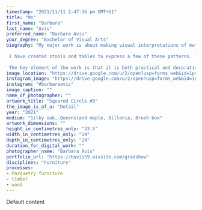 ```yaml
---
timestamp: "2021/11/11 2:47:16 pm GMT+11"
title: "Ms"
first_name: "Barbara"
last_name: "Avis"
preferred_name: "Barbara Avis"
your_degree: "Bachelor of Visual Arts"
biography: "My major work is about making visual interpretations of mathematical sequences used in the construction of patterns. These strict systems are available for dissection and manipulation, which in turn make new patterns. 
  
 I have created stools and tables to express a few of these patterns. The surface is made using parquetry, a traditional technique of woodworking using timber veneers. It is slow and repetitive work with a direct tactile interaction with the material. The work here is quite small although it can be scaled to any size.
 
 The key element of the work is that it is both practical and decorative; to hold a cup, to be sat on. This intention relates to issues important to me : the use of natural materials to promote wellbeing; and the reduction of waste in a world of endless production."
image_location: "https://drive.google.com/u/2/open?usp=forms_web&id=1pcJW_zt3uqNDy6MEmMXA6KOzsF9wj0Hw"
instagram_image: "https://drive.google.com/u/2/open?usp=forms_web&id=1nzFvu2BlTyYEUUS62J1U6kxghXqJTriH"
instagram: "#barbaraavis"
image_caption: ""
name_of_photographer: ""
artwork_title: "Squared Circle #3"
the_image_is_of_a: "Detail"
year: "2021"
medium: "Silky oak, Queensland maple, Dillenia, Brush box"
artwork_dimensions: ""
height_in_centimetres_only: "33.5"
width_in_centimetres_only: "24"
depth_in_centimetres_only: "24"
duration_for_digital_work: ""
photographer_name: "Barbara Avis"
portfolio_url: "https://bavis59.wixsite.com/gradshow"
disciplines: "Furniture"
processes:
- Parquetry furniture
- timber
- wood
---
```


Default content